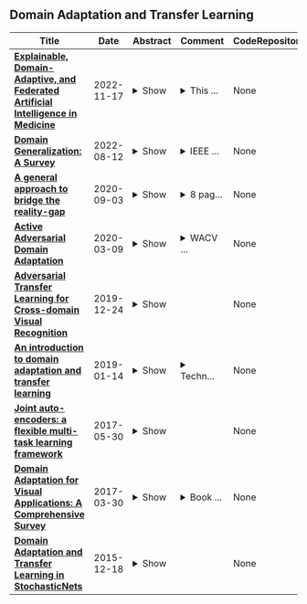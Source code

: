 ## Domain Adaptation and Transfer Learning

| **Title** | **Date** | **Abstract** | **Comment** | **CodeRepository** |
| --- | --- | --- | --- | --- |
| **[Explainable, Domain-Adaptive, and Federated Artificial Intelligence in Medicine](http://arxiv.org/abs/2211.09317v1)** | 2022-11-17 | <details><summary>Show</summary><p>Artificial intelligence (AI) continues to transform data analysis in many domains. Progress in each domain is driven by a growing body of annotated data, increased computational resources, and technological innovations. In medicine, the sensitivity of the data, the complexity of the tasks, the potentially high stakes, and a requirement of accountability give rise to a particular set of challenges. In this review, we focus on three key methodological approaches that address some of the particular challenges in AI-driven medical decision making. (1) Explainable AI aims to produce a human-interpretable justification for each output. Such models increase confidence if the results appear plausible and match the clinicians expectations. However, the absence of a plausible explanation does not imply an inaccurate model. Especially in highly non-linear, complex models that are tuned to maximize accuracy, such interpretable representations only reflect a small portion of the justification. (2) Domain adaptation and transfer learning enable AI models to be trained and applied across multiple domains. For example, a classification task based on images acquired on different acquisition hardware. (3) Federated learning enables learning large-scale models without exposing sensitive personal health information. Unlike centralized AI learning, where the centralized learning machine has access to the entire training data, the federated learning process iteratively updates models across multiple sites by exchanging only parameter updates, not personal health data. This narrative review covers the basic concepts, highlights relevant corner-stone and state-of-the-art research in the field, and discusses perspectives.</p></details> | <details><summary>This ...</summary><p>This paper is accepted in IEEE CAA Journal of Automatica Sinica, Nov. 10 2022</p></details> | None |
| **[Domain Generalization: A Survey](http://arxiv.org/abs/2103.02503v7)** | 2022-08-12 | <details><summary>Show</summary><p>Generalization to out-of-distribution (OOD) data is a capability natural to humans yet challenging for machines to reproduce. This is because most learning algorithms strongly rely on the i.i.d.~assumption on source/target data, which is often violated in practice due to domain shift. Domain generalization (DG) aims to achieve OOD generalization by using only source data for model learning. Over the last ten years, research in DG has made great progress, leading to a broad spectrum of methodologies, e.g., those based on domain alignment, meta-learning, data augmentation, or ensemble learning, to name a few; DG has also been studied in various application areas including computer vision, speech recognition, natural language processing, medical imaging, and reinforcement learning. In this paper, for the first time a comprehensive literature review in DG is provided to summarize the developments over the past decade. Specifically, we first cover the background by formally defining DG and relating it to other relevant fields like domain adaptation and transfer learning. Then, we conduct a thorough review into existing methods and theories. Finally, we conclude this survey with insights and discussions on future research directions.</p></details> | <details><summary>IEEE ...</summary><p>IEEE Transactions on Pattern Analysis and Machine Intelligence (TPAMI), 2022</p></details> | None |
| **[A general approach to bridge the reality-gap](http://arxiv.org/abs/2009.01865v1)** | 2020-09-03 | <details><summary>Show</summary><p>Employing machine learning models in the real world requires collecting large amounts of data, which is both time consuming and costly to collect. A common approach to circumvent this is to leverage existing, similar data-sets with large amounts of labelled data. However, models trained on these canonical distributions do not readily transfer to real-world ones. Domain adaptation and transfer learning are often used to breach this "reality gap", though both require a substantial amount of real-world data. In this paper we discuss a more general approach: we propose learning a general transformation to bring arbitrary images towards a canonical distribution where we can naively apply the trained machine learning models. This transformation is trained in an unsupervised regime, leveraging data augmentation to generate off-canonical examples of images and training a Deep Learning model to recover their original counterpart. We quantify the performance of this transformation using pre-trained ImageNet classifiers, demonstrating that this procedure can recover half of the loss in performance on the distorted data-set. We then validate the effectiveness of this approach on a series of pre-trained ImageNet models on a real world data set collected by printing and photographing images in different lighting conditions.</p></details> | <details><summary>8 pag...</summary><p>8 pages, 4 figures, 2 tables</p></details> | None |
| **[Active Adversarial Domain Adaptation](http://arxiv.org/abs/1904.07848v2)** | 2020-03-09 | <details><summary>Show</summary><p>We propose an active learning approach for transferring representations across domains. Our approach, active adversarial domain adaptation (AADA), explores a duality between two related problems: adversarial domain alignment and importance sampling for adapting models across domains. The former uses a domain discriminative model to align domains, while the latter utilizes it to weigh samples to account for distribution shifts. Specifically, our importance weight promotes samples with large uncertainty in classification and diversity from labeled examples, thus serves as a sample selection scheme for active learning. We show that these two views can be unified in one framework for domain adaptation and transfer learning when the source domain has many labeled examples while the target domain does not. AADA provides significant improvements over fine-tuning based approaches and other sampling methods when the two domains are closely related. Results on challenging domain adaptation tasks, e.g., object detection, demonstrate that the advantage over baseline approaches is retained even after hundreds of examples being actively annotated.</p></details> | <details><summary>WACV ...</summary><p>WACV 2020 Camera Ready Version</p></details> | None |
| **[Adversarial Transfer Learning for Cross-domain Visual Recognition](http://arxiv.org/abs/1711.08904v2)** | 2019-12-24 | <details><summary>Show</summary><p>In many practical visual recognition scenarios, feature distribution in the source domain is generally different from that of the target domain, which results in the emergence of general cross-domain visual recognition problems. To address the problems of visual domain mismatch, we propose a novel semi-supervised adversarial transfer learning approach, which is called Coupled adversarial transfer Domain Adaptation (CatDA), for distribution alignment between two domains. The proposed CatDA approach is inspired by cycleGAN, but leveraging multiple shallow multilayer perceptrons (MLPs) instead of deep networks. Specifically, our CatDA comprises of two symmetric and slim sub-networks, such that the coupled adversarial learning framework is formulated. With such symmetry of two generators, the input data from source/target domain can be fed into the MLP network for target/source domain generation, supervised by two confrontation oriented coupled discriminators. Notably, in order to avoid the critical flaw of high-capacity of the feature extraction function during domain adversarial training, domain specific loss and domain knowledge fidelity loss are proposed in each generator, such that the effectiveness of the proposed transfer network is guaranteed. Additionally, the essential difference from cycleGAN is that our method aims to generate domain-agnostic and aligned features for domain adaptation and transfer learning rather than synthesize realistic images. We show experimentally on a number of benchmark datasets and the proposed approach achieves competitive performance over state-of-the-art domain adaptation and transfer learning approaches.</p></details> |  | None |
| **[An introduction to domain adaptation and transfer learning](http://arxiv.org/abs/1812.11806v2)** | 2019-01-14 | <details><summary>Show</summary><p>In machine learning, if the training data is an unbiased sample of an underlying distribution, then the learned classification function will make accurate predictions for new samples. However, if the training data is not an unbiased sample, then there will be differences between how the training data is distributed and how the test data is distributed. Standard classifiers cannot cope with changes in data distributions between training and test phases, and will not perform well. Domain adaptation and transfer learning are sub-fields within machine learning that are concerned with accounting for these types of changes. Here, we present an introduction to these fields, guided by the question: when and how can a classifier generalize from a source to a target domain? We will start with a brief introduction into risk minimization, and how transfer learning and domain adaptation expand upon this framework. Following that, we discuss three special cases of data set shift, namely prior, covariate and concept shift. For more complex domain shifts, there are a wide variety of approaches. These are categorized into: importance-weighting, subspace mapping, domain-invariant spaces, feature augmentation, minimax estimators and robust algorithms. A number of points will arise, which we will discuss in the last section. We conclude with the remark that many open questions will have to be addressed before transfer learners and domain-adaptive classifiers become practical.</p></details> | <details><summary>Techn...</summary><p>Technical Report. 41 pages, 5 figures</p></details> | None |
| **[Joint auto-encoders: a flexible multi-task learning framework](http://arxiv.org/abs/1705.10494v1)** | 2017-05-30 | <details><summary>Show</summary><p>The incorporation of prior knowledge into learning is essential in achieving good performance based on small noisy samples. Such knowledge is often incorporated through the availability of related data arising from domains and tasks similar to the one of current interest. Ideally one would like to allow both the data for the current task and for previous related tasks to self-organize the learning system in such a way that commonalities and differences between the tasks are learned in a data-driven fashion. We develop a framework for learning multiple tasks simultaneously, based on sharing features that are common to all tasks, achieved through the use of a modular deep feedforward neural network consisting of shared branches, dealing with the common features of all tasks, and private branches, learning the specific unique aspects of each task. Once an appropriate weight sharing architecture has been established, learning takes place through standard algorithms for feedforward networks, e.g., stochastic gradient descent and its variations. The method deals with domain adaptation and multi-task learning in a unified fashion, and can easily deal with data arising from different types of sources. Numerical experiments demonstrate the effectiveness of learning in domain adaptation and transfer learning setups, and provide evidence for the flexible and task-oriented representations arising in the network.</p></details> |  | None |
| **[Domain Adaptation for Visual Applications: A Comprehensive Survey](http://arxiv.org/abs/1702.05374v2)** | 2017-03-30 | <details><summary>Show</summary><p>The aim of this paper is to give an overview of domain adaptation and transfer learning with a specific view on visual applications. After a general motivation, we first position domain adaptation in the larger transfer learning problem. Second, we try to address and analyze briefly the state-of-the-art methods for different types of scenarios, first describing the historical shallow methods, addressing both the homogeneous and the heterogeneous domain adaptation methods. Third, we discuss the effect of the success of deep convolutional architectures which led to new type of domain adaptation methods that integrate the adaptation within the deep architecture. Fourth, we overview the methods that go beyond image categorization, such as object detection or image segmentation, video analyses or learning visual attributes. Finally, we conclude the paper with a section where we relate domain adaptation to other machine learning solutions.</p></details> | <details><summary>Book ...</summary><p>Book chapter to appear in "Domain Adaptation in Computer Vision Applications", Springer Series: Advances in Computer Vision and Pattern Recognition, Edited by Gabriela Csurka</p></details> | None |
| **[Domain Adaptation and Transfer Learning in StochasticNets](http://arxiv.org/abs/1512.05844v1)** | 2015-12-18 | <details><summary>Show</summary><p>Transfer learning is a recent field of machine learning research that aims to resolve the challenge of dealing with insufficient training data in the domain of interest. This is a particular issue with traditional deep neural networks where a large amount of training data is needed. Recently, StochasticNets was proposed to take advantage of sparse connectivity in order to decrease the number of parameters that needs to be learned, which in turn may relax training data size requirements. In this paper, we study the efficacy of transfer learning on StochasticNet frameworks. Experimental results show ~7% improvement on StochasticNet performance when the transfer learning is applied in training step.</p></details> |  | None |


